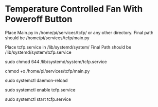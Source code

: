 # Temperature Controlled Fan With Poweroff Button

Place Main.py in /home/pi/services/tcfp/ or any other directory. 
Final path should be /home/pi/services/tcfp/main.py

Place tcfp.service in  /lib/systemd/system/
Final Path should be /lib/systemd/system/tcfp.service


sudo chmod 644 /lib/systemd/system/tcfp.service

chmod +x /home/pi/services/tcfp/main.py

sudo systemctl daemon-reload

sudo systemctl enable tcfp.service

sudo systemctl start tcfp.service
